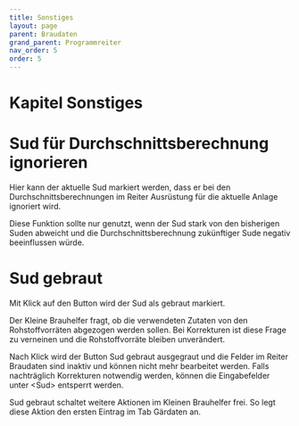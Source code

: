 ```yaml
---
title: Sonstiges
layout: page
parent: Braudaten
grand_parent: Programmreiter
nav_order: 5
order: 5
---
```


# Kapitel Sonstiges

# Sud für Durchschnittsberechnung ignorieren

Hier kann der aktuelle Sud markiert werden, dass er bei den
Durchschnittsberechnungen im Reiter Ausrüstung für die aktuelle Anlage
ignoriert wird.

Diese Funktion sollte nur genutzt, wenn der Sud stark von den bisherigen
Suden abweicht und die Durchschnittsberechnung zukünftiger Sude negativ
beeinflussen würde.

# Sud gebraut

Mit Klick auf den Button wird der Sud als gebraut markiert.

Der Kleine Brauhelfer fragt, ob die verwendeten Zutaten von den
Rohstoffvorräten abgezogen werden sollen. Bei Korrekturen ist diese
Frage zu verneinen und die Rohstoffvorräte bleiben unverändert.

Nach Klick wird der Button Sud gebraut ausgegraut und die Felder im
Reiter Braudaten sind inaktiv und können nicht mehr bearbeitet werden.
Falls nachträglich Korrekturen notwendig werden, können die
Eingabefelder unter \<Sud\> entsperrt werden.

Sud gebraut schaltet weitere Aktionen im Kleinen Brauhelfer frei. So
legt diese Aktion den ersten Eintrag im Tab Gärdaten an.
